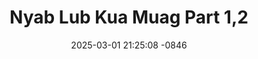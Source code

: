 ---
layout: movie-video-data
date: 2025-03-01 21:25:08 -0846
categories: movie

# Site Attributes
title: "Nyab Lub Kua Muag Part 1,2"
permalink: "/movie/Nyab_Lub_Kua_Muag_Part_1,2"

# Movie Attributes
synopsis: "Kuv laig dab hos Koj thov vaj tswv "
producer: "Nag Tshia Entertainment"
director: ""
writer: ""
video_link: "https://youtu.be/P8jm24YTujk?si=Amt75_5puiMWxUvt"
genre: "Drama Romance"
year: "2008"
release_type: "DVD"
storage: "Center for Hmong Studies"
thumbnail: "/assets/images/movie_thumbnails/Nyab Lub Kua Muag Part 1,2.jpeg"
publishing_company: "P Nyuam Y Movie"

# Sequels + Parts
base_movie: ""
total_parts: 0
sequel: ""

# Movie Cast
cast:
- name: "Teem Xyooj"
---